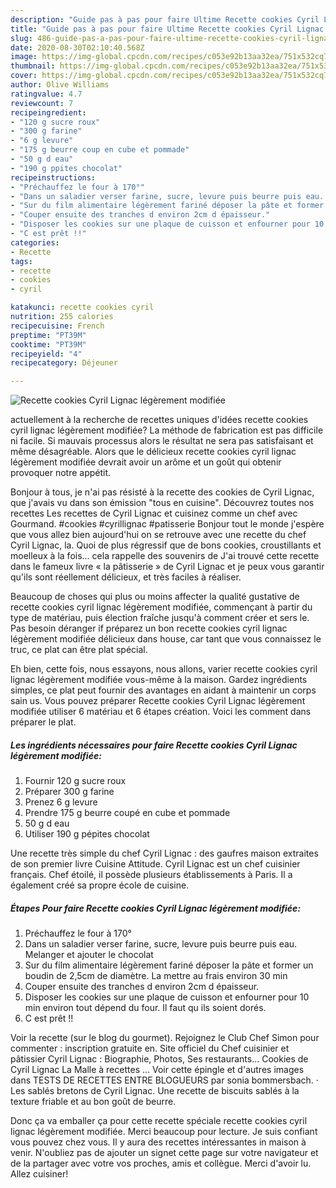```yaml
---
description: "Guide pas à pas pour faire Ultime Recette cookies Cyril Lignac légèrement modifiée"
title: "Guide pas à pas pour faire Ultime Recette cookies Cyril Lignac légèrement modifiée"
slug: 486-guide-pas-a-pas-pour-faire-ultime-recette-cookies-cyril-lignac-legerement-modifiee
date: 2020-08-30T02:10:40.568Z
image: https://img-global.cpcdn.com/recipes/c053e92b13aa32ea/751x532cq70/recette-cookies-cyril-lignac-legerement-modifiee-photo-principale-de-la-recette.jpg
thumbnail: https://img-global.cpcdn.com/recipes/c053e92b13aa32ea/751x532cq70/recette-cookies-cyril-lignac-legerement-modifiee-photo-principale-de-la-recette.jpg
cover: https://img-global.cpcdn.com/recipes/c053e92b13aa32ea/751x532cq70/recette-cookies-cyril-lignac-legerement-modifiee-photo-principale-de-la-recette.jpg
author: Olive Williams
ratingvalue: 4.7
reviewcount: 7
recipeingredient:
- "120 g sucre roux"
- "300 g farine"
- "6 g levure"
- "175 g beurre coup en cube et pommade"
- "50 g d eau"
- "190 g ppites chocolat"
recipeinstructions:
- "Préchauffez le four à 170°"
- "Dans un saladier verser farine, sucre, levure puis beurre puis eau. Melanger et ajouter le chocolat"
- "Sur du film alimentaire légèrement fariné déposer la pâte et former un boudin de 2,5cm de diamètre. La mettre au frais environ 30 min"
- "Couper ensuite des tranches d environ 2cm d épaisseur."
- "Disposer les cookies sur une plaque de cuisson et enfourner pour 10 min environ tout dépend du four. Il faut qu ils soient dorés."
- "C est prêt !!"
categories:
- Recette
tags:
- recette
- cookies
- cyril

katakunci: recette cookies cyril 
nutrition: 255 calories
recipecuisine: French
preptime: "PT39M"
cooktime: "PT39M"
recipeyield: "4"
recipecategory: Déjeuner

---
```



![Recette cookies Cyril Lignac légèrement modifiée](https://img-global.cpcdn.com/recipes/c053e92b13aa32ea/751x532cq70/recette-cookies-cyril-lignac-legerement-modifiee-photo-principale-de-la-recette.jpg)

actuellement à la recherche de recettes uniques d'idées recette cookies cyril lignac légèrement modifiée? La méthode de fabrication est pas difficile ni facile. Si mauvais processus alors le résultat ne sera pas satisfaisant et même désagréable. Alors que le délicieux recette cookies cyril lignac légèrement modifiée devrait avoir un arôme et un goût qui obtenir provoquer notre appétit.

Bonjour à tous, je n&#39;ai pas résisté à la recette des cookies de Cyril Lignac, que j&#39;avais vu dans son émission &#34;tous en cuisine&#34;. Découvrez toutes nos recettes Les recettes de Cyril Lignac et cuisinez comme un chef avec Gourmand. #cookies #cyrillignac #patisserie Bonjour tout le monde j&#39;espère que vous allez bien aujourd&#39;hui on se retrouve avec une recette du chef Cyril Lignac, la. Quoi de plus régressif que de bons cookies, croustillants et moelleux à la fois… cela rappelle des souvenirs de J&#39;ai trouvé cette recette dans le fameux livre « la pâtisserie » de Cyril Lignac et je peux vous garantir qu&#39;ils sont réellement délicieux, et très faciles à réaliser.

Beaucoup de choses qui plus ou moins affecter la qualité gustative de recette cookies cyril lignac légèrement modifiée, commençant à partir du type de matériau, puis élection fraîche jusqu'à comment créer et sers le. Pas besoin déranger if préparez un bon recette cookies cyril lignac légèrement modifiée délicieux dans house, car tant que vous connaissez le truc, ce plat can être plat spécial.


Eh bien, cette fois, nous essayons, nous allons, varier recette cookies cyril lignac légèrement modifiée vous-même à la maison. Gardez ingrédients simples, ce plat peut fournir des avantages en aidant à maintenir un corps sain us. Vous pouvez préparer Recette cookies Cyril Lignac légèrement modifiée utiliser 6 matériau et 6 étapes création. Voici les comment dans préparer le plat.

<!--inarticleads1-->

##### Les ingrédients nécessaires pour faire Recette cookies Cyril Lignac légèrement modifiée:

1. Fournir 120 g sucre roux
1. Préparer 300 g farine
1. Prenez 6 g levure
1. Prendre 175 g beurre coupé en cube et pommade
1.  50 g d eau
1. Utiliser 190 g pépites chocolat


Une recette très simple du chef Cyril Lignac : des gaufres maison extraites de son premier livre Cuisine Attitude. Cyril Lignac est un chef cuisinier français. Chef étoilé, il possède plusieurs établissements à Paris. Il a également créé sa propre école de cuisine. 

<!--inarticleads2-->

##### Étapes Pour faire Recette cookies Cyril Lignac légèrement modifiée:

1. Préchauffez le four à 170°
1. Dans un saladier verser farine, sucre, levure puis beurre puis eau. Melanger et ajouter le chocolat
1. Sur du film alimentaire légèrement fariné déposer la pâte et former un boudin de 2,5cm de diamètre. La mettre au frais environ 30 min
1. Couper ensuite des tranches d environ 2cm d épaisseur.
1. Disposer les cookies sur une plaque de cuisson et enfourner pour 10 min environ tout dépend du four. Il faut qu ils soient dorés.
1. C est prêt !!


Voir la recette (sur le blog du gourmet). Rejoignez le Club Chef Simon pour commenter : inscription gratuite en. Site officiel du Chef cuisinier et pâtissier Cyril Lignac : Biographie, Photos, Ses restaurants… Cookies de Cyril Lignac La Malle à recettes … Voir cette épingle et d&#39;autres images dans TESTS DE RECETTES ENTRE BLOGUEURS par sonia bommersbach. · Les sablés bretons de Cyril Lignac. Une recette de biscuits sablés à la texture friable et au bon goût de beurre. 


Donc ça va emballer ça pour cette recette spéciale recette cookies cyril lignac légèrement modifiée. Merci beaucoup pour lecture. Je suis confiant vous pouvez chez vous. Il y aura des recettes  intéressantes in maison à venir. N'oubliez pas de ajouter un signet cette page sur votre navigateur et de la partager avec votre vos proches, amis et collègue. Merci d'avoir lu. Allez cuisiner!
